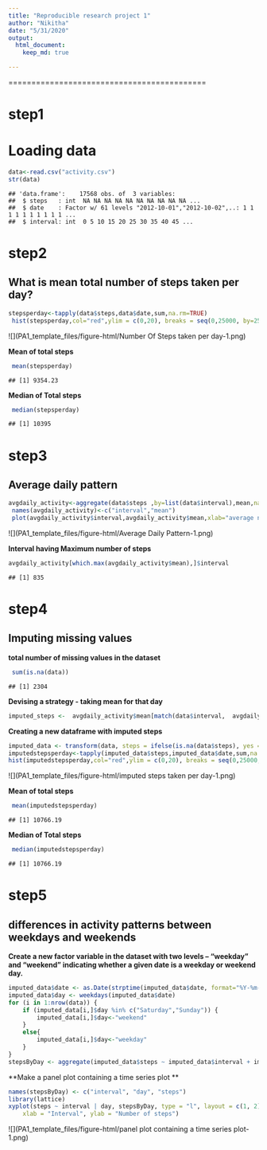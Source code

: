 ```yaml
---
title: "Reproducible research project 1"
author: "Nikitha"
date: "5/31/2020"
output: 
  html_document: 
    keep_md: true 

---
```



===========================================

# step1


# Loading data



```r
data<-read.csv("activity.csv")
str(data)
```

```
## 'data.frame':	17568 obs. of  3 variables:
##  $ steps   : int  NA NA NA NA NA NA NA NA NA NA ...
##  $ date    : Factor w/ 61 levels "2012-10-01","2012-10-02",..: 1 1 1 1 1 1 1 1 1 1 ...
##  $ interval: int  0 5 10 15 20 25 30 35 40 45 ...
```

# step2


## What is mean total number of steps taken per day?



```r
stepsperday<-tapply(data$steps,data$date,sum,na.rm=TRUE)
 hist(stepsperday,col="red",ylim = c(0,20), breaks = seq(0,25000, by=2500),main="Total steps Taken per day",xlab="steps taken per day")
```

![](PA1_template_files/figure-html/Number Of Steps taken per day-1.png)<!-- -->
 
 **Mean of total steps**
 
 

```r
 mean(stepsperday)
```

```
## [1] 9354.23
```
 
 
  **Median of Total steps**
 
 

```r
 median(stepsperday)
```

```
## [1] 10395
```
 
 
 
# step3
 
 
## Average daily pattern 



```r
avgdaily_activity<-aggregate(data$steps ,by=list(data$interval),mean,na.rm=TRUE)
 names(avgdaily_activity)<-c("interval","mean")
 plot(avgdaily_activity$interval,avgdaily_activity$mean,xlab="average number of steps ",ylab="Interval",main="Average Daily Pattern",type="l")
```

![](PA1_template_files/figure-html/Average Daily Pattern-1.png)<!-- -->


**Interval having Maximum number of steps**



```r
avgdaily_activity[which.max(avgdaily_activity$mean),]$interval
```

```
## [1] 835
```


# step4

## Imputing missing values


**total number of missing values in the dataset**




```r
 sum(is.na(data))
```

```
## [1] 2304
```


**Devising a strategy - taking mean for that day**



```r
imputed_steps <-  avgdaily_activity$mean[match(data$interval,  avgdaily_activity$interval)]
```



**Creating a new dataframe with imputed steps**



```r
imputed_data <- transform(data, steps = ifelse(is.na(data$steps), yes = imputed_steps, no = data$steps))
imputedstepsperday<-tapply(imputed_data$steps,imputed_data$date,sum,na.rm=TRUE)
hist(imputedstepsperday,col="red",ylim = c(0,20), breaks = seq(0,25000, by=2500),main="Total steps Taken per day",xlab="imputed steps taken per day")
```

![](PA1_template_files/figure-html/imputed steps taken per day-1.png)<!-- -->



**Mean of total steps**
 
 

```r
 mean(imputedstepsperday)
```

```
## [1] 10766.19
```
 
 

 **Median of Total steps**
 
 

```r
 median(imputedstepsperday)
```

```
## [1] 10766.19
```



# step5


## differences in activity patterns between weekdays and weekends



**Create a new factor variable in the dataset with two levels – “weekday” and “weekend” indicating whether a given date is a weekday or weekend day.**


```r
imputed_data$date <- as.Date(strptime(imputed_data$date, format="%Y-%m-%d"))
imputed_data$day <- weekdays(imputed_data$date)
for (i in 1:nrow(data)) {
    if (imputed_data[i,]$day %in% c("Saturday","Sunday")) {
        imputed_data[i,]$day<-"weekend"
    }
    else{
        imputed_data[i,]$day<-"weekday"
    }
}
stepsByDay <- aggregate(imputed_data$steps ~ imputed_data$interval + imputed_data$day, imputed_data, mean)
```





**Make a panel plot containing a time series plot **






```r
names(stepsByDay) <- c("interval", "day", "steps")
library(lattice)
xyplot(steps ~ interval | day, stepsByDay, type = "l", layout = c(1, 2), 
    xlab = "Interval", ylab = "Number of steps")
```

![](PA1_template_files/figure-html/panel plot containing a time series plot-1.png)<!-- -->



